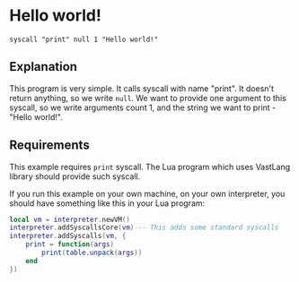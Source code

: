# Hello world!

```
syscall "print" null 1 "Hello world!"
```

## Explanation

This program is very simple. It calls syscall with name "print".
It doesn't return anything, so we write `null`.
We want to provide one argument to this syscall, so we write arguments count 1, and the string we want to print - "Hello world!".

## Requirements

This example requires `print` syscall. The Lua program which uses VastLang library should provide such syscall.

If you run this example on your own machine, on your own interpreter, you should have something like this in your Lua program:

```lua
local vm = interpreter.newVM()
interpreter.addSyscallsCore(vm) -- This adds some standard syscalls
interpreter.addSyscalls(vm, {
	print = function(args)
		print(table.unpack(args))
	end
})
```